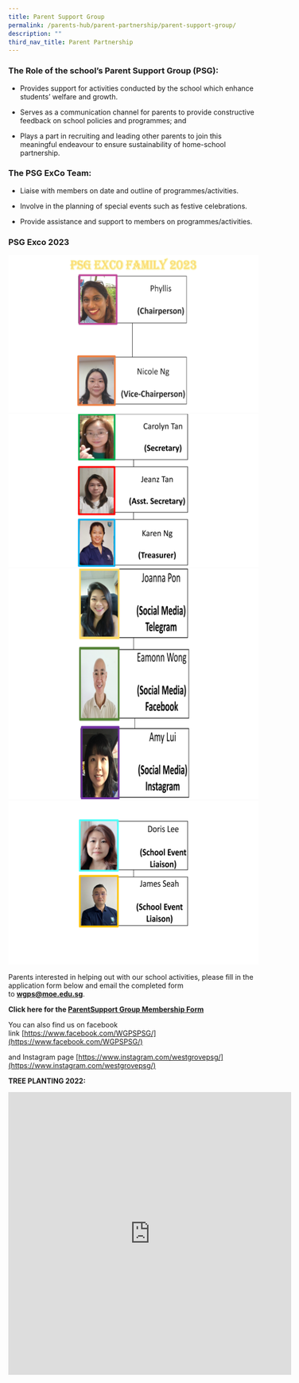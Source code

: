 ```yaml
---
title: Parent Support Group
permalink: /parents-hub/parent-partnership/parent-support-group/
description: ""
third_nav_title: Parent Partnership
---
```




### The Role of the school’s Parent Support Group (PSG):

* Provides support for activities conducted by the school which enhance students’ welfare and growth.

* Serves as a communication channel for parents to provide constructive feedback on school policies and programmes; and

* Plays a part in recruiting and leading other parents to join this meaningful endeavour to ensure sustainability of home-school partnership.

### The PSG ExCo Team:&nbsp;

* Liaise with members on date and outline of programmes/activities.

* Involve in the planning of special events such as festive celebrations.

* Provide assistance and support to members on programmes/activities.

### PSG Exco 2023
![Picture1](/images/PSG%20Exco%20Committee%202023_Page_1.png)
![pic2](/images/PSG%20Exco%20Committee%202023_Page_2.png)
![pic3](/images/PSG%20Exco%20Committee%202023_Page_3.png)
![pic4](/images/PSG%20Exco%20Committee%202023_Page_4.png)

Parents interested in helping out with our school activities, please fill in the application form below and email the completed form to&nbsp;[**wgps@moe.edu.sg**](mailto:wgps@moe.edu.sg).  

**Click here for the&nbsp;[ParentSupport Group Membership Form](/files/PSG_Application_Form_updated.pdf)**

You can also find us on facebook link&nbsp;[https://www.facebook.com/WGPSPSG/](https://www.facebook.com/WGPSPSG/)

and Instagram page&nbsp;[https://www.instagram.com/westgrovepsg/](https://www.instagram.com/westgrovepsg/)

**TREE PLANTING 2022:**

<iframe allowfullscreen="true" height="569" width="569" frameborder="0" src="https://docs.google.com/presentation/d/e/2PACX-1vQO_htxzim6kQTThXcXIGQ_x_DSuzWsXL59BwI0OgZRbR__rX2OBKjDqpInWzbou_f--x0KDUHeajDd/embed?start=true&amp;loop=true&amp;delayms=3000"></iframe>